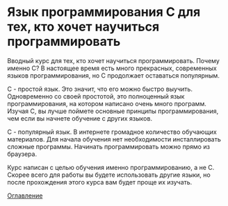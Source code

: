 # Язык программирования С для тех, кто хочет научиться программировать

Вводный курс для тех, кто хочет научиться программировать. Почему именно С? В настоящее время есть много прекрасных, современных языков программирования, но С продолжает оставаться популярным.

С - простой язык. Это значит, что его можно быстро выучить. Одновременно со своей простотой, это полноценный язык программирования, на котором написано очень много программ. Изучая С, вы лучше поймете основные принципы программирования, чем если вы начнете обучение с других языков.

С - популярный язык. В интернете громадное количество обучающих материалов. Для начала обучения нет необходимости инсталлировать сложные программы. Начинать программировать можно прямо из браузера.

Курс написан с целью обучения именно программированию, а не С. Скорее всего для работы вы будете использовать другие языки, но после прохождения этого курса вам будет проще их изучать.

[Оглавление](https://github.com/sunduchkov/C/wiki)

